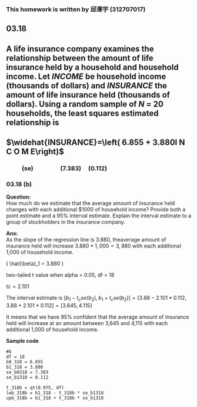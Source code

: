 ### This homework is written by 邱澤宇 (312707017)
## 03.18
## A life insurance company examines the relationship between the amount of life insurance held by a household and household income. Let $INCOME$ be household income (thousands of dollars) and $INSURANCE$ the amount of life insurance held (thousands of dollars). Using a random sample of $N$ = 20 households, the least squares estimated relationship is
## $\widehat{INSURANCE}=\left( 6.855 + 3.880I N C O M E\right)$
### &nbsp; &nbsp; &nbsp; &nbsp; &nbsp; &nbsp;(se)&nbsp; &nbsp; &nbsp; &nbsp; &nbsp; &nbsp; &nbsp; &nbsp; &nbsp; &nbsp;(7.383) &nbsp; &nbsp; (0.112)

### 03.18 (b)
**Question:**\
How much do we estimate that the average amount of insurance held changes with each additional
$1000 of household income? Provide both a point estimate and a 95% interval estimate. Explain
the interval estimate to a group of stockholders in the insurance company.

**Ans:**\
 As the slope of the regression line is 3.880, theaverage amount of insurance held will increase  $3.880 * 1,000 = 3,880$  with each additional 1,000 of household income.


\( \hat{\beta}_1 = 3.880 \)

two-tailed t value when alpha = 0.05, df = 18

$tc = 2.101$

The interval estimate is $[ b_1 - t_cse(b_2) , b_1 + t_cse(b_2) ] = [ 3.88 - 2.101 * 0.112 , 3.88 + 2.101 * 0.112 ] = [ 3.645 , 4.115 ]$

It means that we have 95% confident that the average amount of insurance held will increase at an amount between 3,645 and 4,115 with each additional 1,000 of household income.


**Sample code**
```
#b
df = 18
b0_318 = 6.855
b1_318 = 3.880
se_b0318 = 7.383
se_b1318 = 0.112

t_318b = qt(0.975, df)
lwb_318b = b1_318 - t_318b * se_b1318
upb_318b = b1_318 + t_318b * se_b1318
```
